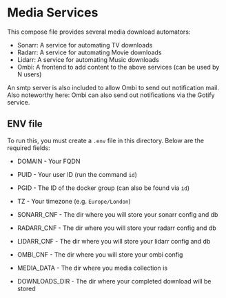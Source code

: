 # Media Services

This compose file provides several media download automators:

- Sonarr: A service for automating TV downloads
- Radarr: A service for automating Movie downloads
- Lidarr: A service for automating Music downloads
- Ombi: A frontend to add content to the above services (can be used by N users)

An smtp server is also included to allow Ombi to send out notification mail. Also noteworthy here: Ombi can also send out notifications via the Gotify service.

## ENV file

To run this, you must create a `.env` file in this directory. Below are the required fields:

- DOMAIN - Your FQDN
- PUID - Your user ID (run the command `id`)
- PGID - The ID of the docker group (can also be found via `id`)
- TZ - Your timezone (e.g. `Europe/London`)
- SONARR_CNF - The dir where you will store your sonarr config and db
- RADARR_CNF - The dir where you will store your radarr config and db
- LIDARR_CNF - The dir where you will store your lidarr config and db
- OMBI_CNF - The dir where you will store your ombi config

- MEDIA_DATA - The dir where you media collection is
- DOWNLOADS_DIR - The dir where your completed download will be stored
